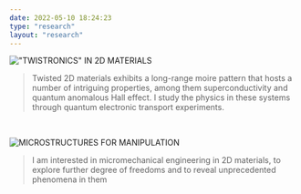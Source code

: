 ```yaml
---
date: 2022-05-10 18:24:23
type: "research"
layout: "research"
---
```


<div class="justified-gallery">

!["TWISTRONICS" IN 2D MATERIALS](https://caoyuan.scripts.mit.edu/images/moire.png)

</div>

>Twisted 2D materials exhibits a long-range moire pattern that hosts a number of intriguing properties, among them superconductivity and quantum anomalous Hall effect. I study the physics in these systems through quantum electronic transport experiments.

<br>

<div class="justified-gallery">

![MICROSTRUCTURES FOR MANIPULATION](https://caoyuan.scripts.mit.edu/images/rie.jpg)

</div>

> I am interested in micromechanical engineering in 2D materials, to explore further degree of freedoms and to reveal unprecedented phenomena in them